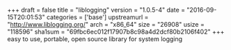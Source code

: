 +++
draft = false
title = "liblogging"
version = "1.0.5-4"
date = "2016-09-15T20:01:53"
categories = ['base']
upstreamurl = "http://www.liblogging.org/"
arch = "x86_64"
size = "26908"
usize = "118596"
sha1sum = "69fbc6ec012f17907b8c98a4d2dcf80b2106f402"
+++
easy to use, portable, open source library for system logging